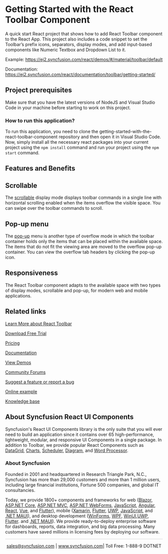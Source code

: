 # Getting Started with the React Toolbar Component

A quick start React project that shows how to add React Toolbar component to the React App. This project also includes a code snippet to set the Toolbar’s prefix icons, separators, display modes, and add input-based components like Numeric Textbox and Dropdown List to it.

Example: https://ej2.syncfusion.com/react/demos/#/material/toolbar/default 

Documentation: https://ej2.syncfusion.com/react/documentation/toolbar/getting-started/


## Project prerequisites

Make sure that you have the latest versions of NodeJS and Visual Studio Code in your machine before starting to work on this project.


### How to run this application?

To run this application, you need to clone the getting-started-with-the-react-toolbar-component repository and then open it in Visual Studio Code. Now, simply install all the necessary react packages into your current project using the `npm install` command and run your project using the `npm start` command.

## Features and Benefits

## Scrollable

The [scrollable](https://ej2.syncfusion.com/react/documentation/toolbar/responsive-mode/#scrollable?utm_source=github&utm_medium=listing&utm_campaign=react-toolbar-github-samples) display mode displays toolbar commands in a single line with horizontal scrolling enabled when the items overflow the visible space. You can swipe over the toolbar commands to scroll.

## Pop-up menu

The [pop-up](https://ej2.syncfusion.com/react/documentation/toolbar/responsive-mode/#popup?utm_source=github&utm_medium=listing&utm_campaign=react-toolbar-github-samples) menu is another type of overflow mode in which the toolbar container holds only the items that can be placed within the available space. The items that do not fit the viewing area are moved to the overflow pop-up container. You can view the overflow tab headers by clicking the pop-up icon.

## Responsiveness

The React Toolbar component adapts to the available space with two types of display modes, scrollable and pop-up, for modern web and mobile applications.

## Related links
[Learn More about React Toolbar](https://www.syncfusion.com/react-components/react-toolbar?utm_source=github&utm_medium=listing&utm_campaign=react-toolbar-github-samples)

[Download Free Trial](https://www.syncfusion.com/downloads/react?utm_source=github&utm_medium=listing&utm_campaign=react-toolbar-github-samples)

[Pricing](https://www.syncfusion.com/sales/products/react?utm_source=github&utm_medium=listing&utm_campaign=react-toolbar-github-samples)

[Documentation](https://ej2.syncfusion.com/react/documentation/toolbar/getting-started?utm_source=github&utm_medium=listing&utm_campaign=react-toolbar-github-samples)

[View Demos](https://github.com/SyncfusionExamples/getting-started-with-the-react-toolbar-component?utm_source=github&utm_medium=listing&utm_campaign=react-toolbar-github-samples)

[Community Forums](https://www.syncfusion.com/forums/react-components?utm_source=github&utm_medium=listing&utm_campaign=react-toolbar-github-samples)

[Suggest a feature or report a bug](https://www.syncfusion.com/feedback/react-components?utm_source=github&utm_medium=listing&utm_campaign=react-toolbar-github-samples)

[Online example](https://ej2.syncfusion.com/react/demos/#/material/toolbar/default?utm_source=github&utm_medium=listing&utm_campaign=react-toolbar-github-samples)

[Knowledge base](https://www.syncfusion.com/kb/react-components?utm_source=github&utm_medium=listing&utm_campaign=react-toolbar-github-samples)


## About Syncfusion React UI Components
Syncfusion's React UI Components library is the only suite that you will ever need to build an application since it contains over 65 high-performance, lightweight, modular, and responsive UI Components in a single package. In addition to Toolbar, we provide popular React Components such as [DataGrid](https://www.syncfusion.com/react-components/react-data-grid?utm_source=github&utm_medium=listing&utm_campaign=react-toolbar-github-samples), [Charts](https://www.syncfusion.com/react-components/react-charts?utm_source=github&utm_medium=listing&utm_campaign=react-toolbar-github-samples), [Scheduler](https://www.syncfusion.com/react-components/react-scheduler?utm_source=github&utm_medium=listing&utm_campaign=react-toolbar-github-samples), [Diagram](https://www.syncfusion.com/react-components/react-diagram?utm_source=github&utm_medium=listing&utm_campaign=react-toolbar-github-samples), and [Word Processor](https://www.syncfusion.com/react-components/react-word-processor?utm_source=github&utm_medium=listing&utm_campaign=react-toolbar-github-samples).

### About Syncfusion
Founded in 2001 and headquartered in Research Triangle Park, N.C., Syncfusion has more than 29,000 customers and more than 1 million users, including large financial institutions, Fortune 500 companies, and global IT consultancies.

Today, we provide 1800+ components and frameworks for web ([Blazor](https://www.syncfusion.com/blazor-components?utm_source=github&utm_medium=listing&utm_campaign=react-toolbar-github-samples), [ASP.NET Core](https://www.syncfusion.com/aspnet-core-ui-controls?utm_source=github&utm_medium=listing&utm_campaign=react-toolbar-github-samples), [ASP.NET MVC](https://www.syncfusion.com/aspnet-mvc-ui-controls?utm_source=github&utm_medium=listing&utm_campaign=react-toolbar-github-samples), [ASP.NET WebForms](https://www.syncfusion.com/jquery/aspnet-webforms-ui-controls?utm_source=github&utm_medium=listing&utm_campaign=react-toolbar-github-samples), [JavaScript](https://www.syncfusion.com/javascript-ui-controls?utm_source=github&utm_medium=listing&utm_campaign=react-toolbar-github-samples), [Angular](https://www.syncfusion.com/angular-components?utm_source=github&utm_medium=listing&utm_campaign=react-toolbar-github-samples), [React](https://www.syncfusion.com/react-components?utm_source=github&utm_medium=listing&utm_campaign=react-toolbar-github-samples), [Vue](https://www.syncfusion.com/vue-components?utm_source=github&utm_medium=listing&utm_campaign=react-toolbar-github-samples), and [Flutter](https://www.syncfusion.com/flutter-widgets?utm_source=github&utm_medium=listing&utm_campaign=react-toolbar-github-samples)), mobile ([Xamarin](https://www.syncfusion.com/xamarin-ui-controls?utm_source=github&utm_medium=listing&utm_campaign=react-toolbar-github-samples), [Flutter](https://www.syncfusion.com/flutter-widgets?utm_source=github&utm_medium=listing&utm_campaign=react-toolbar-github-samples), [UWP](https://www.syncfusion.com/uwp-ui-controls?utm_source=github&utm_medium=listing&utm_campaign=react-toolbar-github-samples), [JavaScript](https://www.syncfusion.com/javascript-ui-controls?utm_source=github&utm_medium=listing&utm_campaign=react-toolbar-github-samples), and [.NET MAUI](https://www.syncfusion.com/maui-controls?utm_source=github&utm_medium=listing&utm_campaign=react-toolbar-github-samples)), and desktop development ([WinForms](https://www.syncfusion.com/winforms-ui-controls?utm_source=github&utm_medium=listing&utm_campaign=react-toolbar-github-samples), [WPF](https://www.syncfusion.com/wpf-controls?utm_source=github&utm_medium=listing&utm_campaign=react-toolbar-github-samples), [WinUI](https://www.syncfusion.com/winui-controls?utm_source=github&utm_medium=listing&utm_campaign=react-toolbar-github-samples),[UWP](https://www.syncfusion.com/uwp-ui-controls?utm_source=github&utm_medium=listing&utm_campaign=react-toolbar-github-samples), [Flutter](https://www.syncfusion.com/flutter-widgets?utm_source=github&utm_medium=listing&utm_campaign=react-toolbar-github-samples). and [.NET MAUI](https://www.syncfusion.com/maui-controls?utm_source=github&utm_medium=listing&utm_campaign=react-toolbar-github-samples)). We provide ready-to-deploy enterprise software for dashboards, reports, data integration, and big data processing. Many customers have saved millions in licensing fees by deploying our software.

<hr style="height:0.3px;border:none;color:lightgrey;background-color:lightgrey;" />

<p align="center">
<a href="mailto:sales@syncfusion.com?Subject=Syncfusion React Toolbar - GitHub" target="_top">sales@syncfusion.com</a> | <a href="https://www.syncfusion.com?utm_source=github&utm_medium=listing&utm_campaign=react-toolbar-github-samples">www.syncfusion.com</a>| Toll Free: 1-888-9 DOTNET <br>
</p>